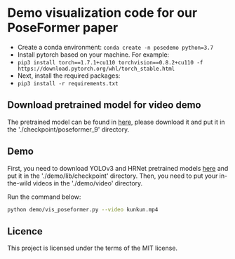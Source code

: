 # Demo visualization code for our PoseFormer paper

- Create a conda environment: ```conda create -n posedemo python=3.7```
- Install pytorch based on your machine. For example:
- ```pip3 install torch==1.7.1+cu110 torchvision==0.8.2+cu110 -f https://download.pytorch.org/whl/torch_stable.html```
- Next, install the required packages:
- ```pip3 install -r requirements.txt```

## Download pretrained model for video demo

The pretrained model can be found in [here](https://drive.google.com/file/d/1nCd8YxaLGztZAnAiL_zFDg036J9QRLDI/view?usp=sharing), please download it and put it in the './checkpoint/poseformer_9' directory. 

## Demo
First, you need to download YOLOv3 and HRNet pretrained models [here](https://drive.google.com/drive/folders/1_ENAMOsPM7FXmdYRbkwbFHgzQq_B_NQA?usp=sharing) and put it in the './demo/lib/checkpoint' directory. 
Then, you need to put your in-the-wild videos in the './demo/video' directory. 

Run the command below:
```bash
python demo/vis_poseformer.py --video kunkun.mp4
```

## Licence

This project is licensed under the terms of the MIT license.
